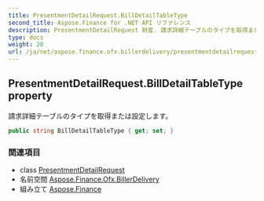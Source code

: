 ```yaml
---
title: PresentmentDetailRequest.BillDetailTableType
second_title: Aspose.Finance for .NET API リファレンス
description: PresentmentDetailRequest 財産. 請求詳細テーブルのタイプを取得または設定します
type: docs
weight: 20
url: /ja/net/aspose.finance.ofx.billerdelivery/presentmentdetailrequest/billdetailtabletype/
---
```

## PresentmentDetailRequest.BillDetailTableType property

請求詳細テーブルのタイプを取得または設定します。

```csharp
public string BillDetailTableType { get; set; }
```

### 関連項目

* class [PresentmentDetailRequest](../)
* 名前空間 [Aspose.Finance.Ofx.BillerDelivery](../../presentmentdetailrequest/)
* 組み立て [Aspose.Finance](../../../)



